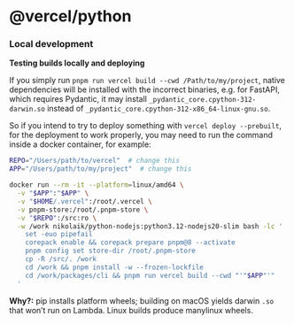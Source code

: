 # @vercel/python

### Local development

**Testing builds locally and deploying**

If you simply run `pnpm run vercel build --cwd /Path/to/my/project`, native dependencies will be installed with the incorrect binaries, e.g. for FastAPI, which requires Pydantic, it may install `_pydantic_core.cpython-312-darwin.so` instead of `_pydantic_core.cpython-312-x86_64-linux-gnu.so`.

So if you intend to try to deploy something with `vercel deploy --prebuilt`, for the deployment to work properly, you may need to run the command inside a docker container, for example:

```bash
REPO="/Users/path/to/vercel"  # change this
APP="/Users/path/to/my/project"  # change this

docker run --rm -it --platform=linux/amd64 \
  -v "$APP":"$APP" \
  -v "$HOME/.vercel":/root/.vercel \
  -v pnpm-store:/root/.pnpm-store \
  -v "$REPO":/src:ro \
  -w /work nikolaik/python-nodejs:python3.12-nodejs20-slim bash -lc '
    set -euo pipefail
    corepack enable && corepack prepare pnpm@8 --activate
    pnpm config set store-dir /root/.pnpm-store
    cp -R /src/. /work
    cd /work && pnpm install -w --frozen-lockfile
    cd /work/packages/cli && pnpm run vercel build --cwd "'"$APP"'"
  '
```

**Why?:** pip installs platform wheels; building on macOS yields darwin `.so` that won’t run on Lambda. Linux builds produce manylinux wheels.

